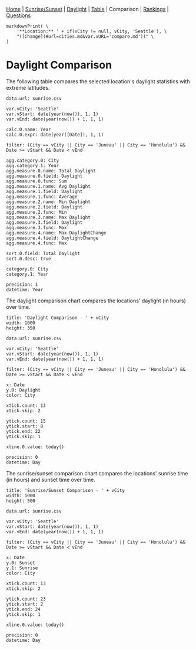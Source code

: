 [Home](#url=README.md) |
[Sunrise/Sunset](#url=sunrise.md) |
[Daylight](#url=daylight.md) |
[Table](#url=daylight-table.md) |
Comparison |
[Rankings](#url=daylight-rank.md) |
[Questions](#url=questions.md)

~~~ markdown-script
markdownPrint( \
    '**Location:** ' + if(vCity != null, vCity, 'Seattle'), \
    "([Change](#url=cities.md&var.vURL='compare.md'))" \
)
~~~


# Daylight Comparison

The following table compares the selected location's daylight statistics with extreme latitudes.

~~~ data-table
data.url: sunrise.csv

var.vCity: 'Seattle'
var.vStart: date(year(now()), 1, 1)
var.vEnd: date(year(now()) + 1, 1, 1)

calc.0.name: Year
calc.0.expr: date(year([Date]), 1, 1)

filter: (City == vCity || City == 'Juneau' || City == 'Honolulu') && Date >= vStart && Date < vEnd

agg.category.0: City
agg.category.1: Year
agg.measure.0.name: Total Daylight
agg.measure.0.field: Daylight
agg.measure.0.func: Sum
agg.measure.1.name: Avg Daylight
agg.measure.1.field: Daylight
agg.measure.1.func: Average
agg.measure.2.name: Min Daylight
agg.measure.2.field: Daylight
agg.measure.2.func: Min
agg.measure.3.name: Max Daylight
agg.measure.3.field: Daylight
agg.measure.3.func: Max
agg.measure.4.name: Max DaylightChange
agg.measure.4.field: DaylightChange
agg.measure.4.func: Max

sort.0.field: Total Daylight
sort.0.desc: true

category.0: City
category.1: Year

precision: 1
datetime: Year
~~~

The daylight comparison chart compares the locations' daylight (in hours) over time.

~~~ line-chart
title: 'Daylight Comparison - ' + vCity
width: 1000
height: 350

data.url: sunrise.csv

var.vCity: 'Seattle'
var.vStart: date(year(now()), 1, 1)
var.vEnd: date(year(now()) + 1, 1, 1)

filter: (City == vCity || City == 'Juneau' || City == 'Honolulu') && Date >= vStart && Date < vEnd

x: Date
y.0: Daylight
color: City

xtick.count: 13
xtick.skip: 2

ytick.count: 15
ytick.start: 8
ytick.end: 22
ytick.skip: 1

xline.0.value: today()

precision: 0
datetime: Day
~~~

The sunrise/sunset comparison chart compares the locations' sunrise time (in hours) and sunset time
over time.

~~~ line-chart
title: 'Sunrise/Sunset Comparison - ' + vCity
width: 1000
height: 500

data.url: sunrise.csv

var.vCity: 'Seattle'
var.vStart: date(year(now()), 1, 1)
var.vEnd: date(year(now()) + 1, 1, 1)

filter: (City == vCity || City == 'Juneau' || City == 'Honolulu') && Date >= vStart && Date < vEnd

x: Date
y.0: Sunset
y.1: Sunrise
color: City

xtick.count: 13
xtick.skip: 2

ytick.count: 23
ytick.start: 2
ytick.end: 24
ytick.skip: 1

xline.0.value: today()

precision: 0
datetime: Day
~~~
